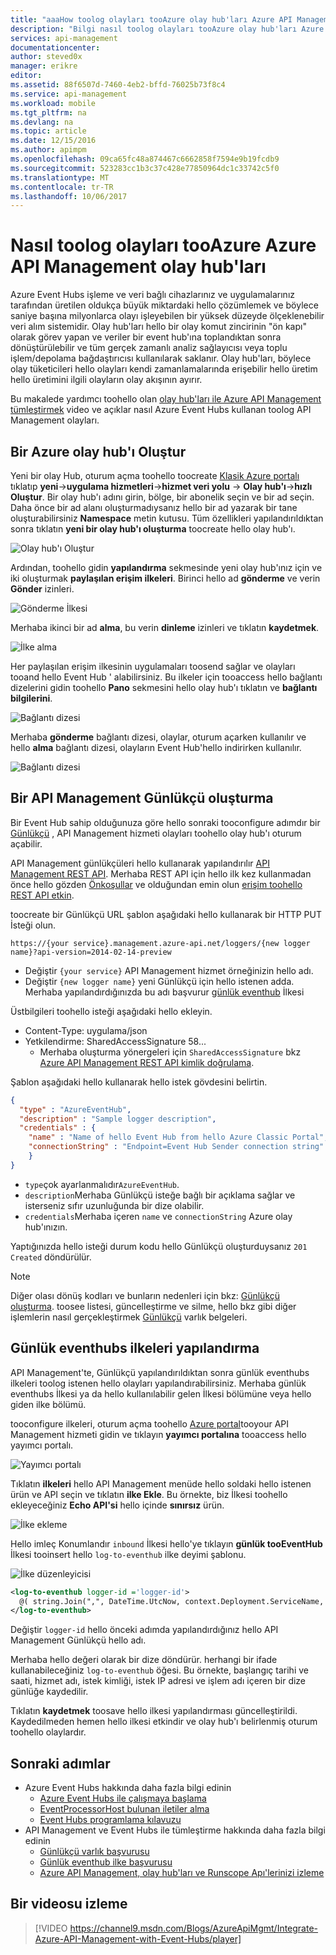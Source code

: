 ```yaml
---
title: "aaaHow toolog olayları tooAzure olay hub'ları Azure API Management | Microsoft Docs"
description: "Bilgi nasıl toolog olayları tooAzure olay hub'ları Azure API Management'te."
services: api-management
documentationcenter: 
author: steved0x
manager: erikre
editor: 
ms.assetid: 88f6507d-7460-4eb2-bffd-76025b73f8c4
ms.service: api-management
ms.workload: mobile
ms.tgt_pltfrm: na
ms.devlang: na
ms.topic: article
ms.date: 12/15/2016
ms.author: apimpm
ms.openlocfilehash: 09ca65fc48a874467c6662858f7594e9b19fcdb9
ms.sourcegitcommit: 523283cc1b3c37c428e77850964dc1c33742c5f0
ms.translationtype: MT
ms.contentlocale: tr-TR
ms.lasthandoff: 10/06/2017
---
```

# <a name="how-toolog-events-tooazure-event-hubs-in-azure-api-management"></a>Nasıl toolog olayları tooAzure Azure API Management olay hub'ları
Azure Event Hubs işleme ve veri bağlı cihazlarınız ve uygulamalarınız tarafından üretilen oldukça büyük miktardaki hello çözümlemek ve böylece saniye başına milyonlarca olayı işleyebilen bir yüksek düzeyde ölçeklenebilir veri alım sistemidir. Olay hub'ları hello bir olay komut zincirinin "ön kapı" olarak görev yapan ve veriler bir event hub'ına toplandıktan sonra dönüştürülebilir ve tüm gerçek zamanlı analiz sağlayıcısı veya toplu işlem/depolama bağdaştırıcısı kullanılarak saklanır. Olay hub'ları, böylece olay tüketicileri hello olayları kendi zamanlamalarında erişebilir hello üretim hello üretimini ilgili olayların olay akışının ayırır.

Bu makalede yardımcı toohello olan [olay hub'ları ile Azure API Management tümleştirmek](https://azure.microsoft.com/documentation/videos/integrate-azure-api-management-with-event-hubs/) video ve açıklar nasıl Azure Event Hubs kullanan toolog API Management olayları.

## <a name="create-an-azure-event-hub"></a>Bir Azure olay hub'ı Oluştur
Yeni bir olay Hub, oturum açma toohello toocreate [Klasik Azure portalı](https://manage.windowsazure.com) tıklatıp **yeni**->**uygulama hizmetleri**->**hizmet veri yolu**  -> **Olay hub'ı**->**hızlı Oluştur**. Bir olay hub'ı adını girin, bölge, bir abonelik seçin ve bir ad seçin. Daha önce bir ad alanı oluşturmadıysanız hello bir ad yazarak bir tane oluşturabilirsiniz **Namespace** metin kutusu. Tüm özellikleri yapılandırıldıktan sonra tıklatın **yeni bir olay hub'ı oluşturma** toocreate hello olay hub'ı.

![Olay hub'ı Oluştur][create-event-hub]

Ardından, toohello gidin **yapılandırma** sekmesinde yeni olay hub'ınız için ve iki oluşturmak **paylaşılan erişim ilkeleri**. Birinci hello ad **gönderme** ve verin **Gönder** izinleri.

![Gönderme İlkesi][sending-policy]

Merhaba ikinci bir ad **alma**, bu verin **dinleme** izinleri ve tıklatın **kaydetmek**.

![İlke alma][receiving-policy]

Her paylaşılan erişim ilkesinin uygulamaları toosend sağlar ve olayları tooand hello Event Hub ' alabilirsiniz. Bu ilkeler için tooaccess hello bağlantı dizelerini gidin toohello **Pano** sekmesini hello olay hub'ı tıklatın ve **bağlantı bilgilerini**.

![Bağlantı dizesi][event-hub-dashboard]

Merhaba **gönderme** bağlantı dizesi, olaylar, oturum açarken kullanılır ve hello **alma** bağlantı dizesi, olayların Event Hub'hello indirirken kullanılır.

![Bağlantı dizesi][event-hub-connection-string]

## <a name="create-an-api-management-logger"></a>Bir API Management Günlükçü oluşturma
Bir Event Hub sahip olduğunuza göre hello sonraki tooconfigure adımdır bir [Günlükçü](https://docs.microsoft.com/rest/api/apimanagement/apimanagementrest/azure-api-management-rest-api-logger-entity) , API Management hizmeti olayları toohello olay hub'ı oturum açabilir.

API Management günlükçüleri hello kullanarak yapılandırılır [API Management REST API](http://aka.ms/smapi). Merhaba REST API için hello ilk kez kullanmadan önce hello gözden [Önkoşullar](https://docs.microsoft.com/rest/api/apimanagement/apimanagementrest/api-management-rest#Prerequisites) ve olduğundan emin olun [erişim toohello REST API etkin](https://docs.microsoft.com/rest/api/apimanagement/apimanagementrest/api-management-rest#EnableRESTAPI).

toocreate bir Günlükçü URL şablon aşağıdaki hello kullanarak bir HTTP PUT İsteği olun.

`https://{your service}.management.azure-api.net/loggers/{new logger name}?api-version=2014-02-14-preview`

* Değiştir `{your service}` API Management hizmet örneğinizin hello adı.
* Değiştir `{new logger name}` yeni Günlükçü için hello istenen adda. Merhaba yapılandırdığınızda bu adı başvurur [günlük eventhub](https://msdn.microsoft.com/library/azure/dn894085.aspx#log-to-eventhub) İlkesi

Üstbilgileri toohello isteği aşağıdaki hello ekleyin.

* Content-Type: uygulama/json
* Yetkilendirme: SharedAccessSignature 58...
  * Merhaba oluşturma yönergeleri için `SharedAccessSignature` bkz [Azure API Management REST API kimlik doğrulama](https://docs.microsoft.com/rest/api/apimanagement/apimanagementrest/azure-api-management-rest-api-authentication).

Şablon aşağıdaki hello kullanarak hello istek gövdesini belirtin.

```json
{
  "type" : "AzureEventHub",
  "description" : "Sample logger description",
  "credentials" : {
    "name" : "Name of hello Event Hub from hello Azure Classic Portal",
    "connectionString" : "Endpoint=Event Hub Sender connection string"
    }
}
```

* `type`çok ayarlanmalıdır`AzureEventHub`.
* `description`Merhaba Günlükçü isteğe bağlı bir açıklama sağlar ve isterseniz sıfır uzunluğunda bir dize olabilir.
* `credentials`Merhaba içeren `name` ve `connectionString` Azure olay hub'ınızın.

Yaptığınızda hello isteği durum kodu hello Günlükçü oluşturduysanız `201 Created` döndürülür.

> [!NOTE]
> Diğer olası dönüş kodları ve bunların nedenleri için bkz: [Günlükçü oluşturma](https://docs.microsoft.com/rest/api/apimanagement/apimanagementrest/azure-api-management-rest-api-logger-entity#PUT). toosee listesi, güncelleştirme ve silme, hello bkz gibi diğer işlemlerin nasıl gerçekleştirmek [Günlükçü](https://docs.microsoft.com/rest/api/apimanagement/apimanagementrest/azure-api-management-rest-api-logger-entity) varlık belgeleri.
>
>

## <a name="configure-log-to-eventhubs-policies"></a>Günlük eventhubs ilkeleri yapılandırma
API Management'te, Günlükçü yapılandırıldıktan sonra günlük eventhubs ilkeleri toolog istenen hello olayları yapılandırabilirsiniz. Merhaba günlük eventhubs İlkesi ya da hello kullanılabilir gelen İlkesi bölümüne veya hello giden ilke bölümü.

tooconfigure ilkeleri, oturum açma toohello [Azure portal](https://portal.azure.com)tooyour API Management hizmeti gidin ve tıklayın **yayımcı portalına** tooaccess hello yayımcı portalı.

![Yayımcı portalı][publisher-portal]

Tıklatın **ilkeleri** hello API Management menüde hello soldaki hello istenen ürün ve API seçin ve tıklatın **ilke Ekle**. Bu örnekte, biz İlkesi toohello ekleyeceğiniz **Echo API'si** hello içinde **sınırsız** ürün.

![İlke ekleme][add-policy]

Hello imleç Konumlandır `inbound` İlkesi hello'ye tıklayın **günlük tooEventHub** İlkesi tooinsert hello `log-to-eventhub` ilke deyimi şablonu.

![İlke düzenleyicisi][event-hub-policy]

```xml
<log-to-eventhub logger-id ='logger-id'>
  @( string.Join(",", DateTime.UtcNow, context.Deployment.ServiceName, context.RequestId, context.Request.IpAddress, context.Operation.Name))
</log-to-eventhub>
```

Değiştir `logger-id` hello önceki adımda yapılandırdığınız hello API Management Günlükçü hello adı.

Merhaba hello değeri olarak bir dize döndürür. herhangi bir ifade kullanabileceğiniz `log-to-eventhub` öğesi. Bu örnekte, başlangıç tarihi ve saati, hizmet adı, istek kimliği, istek IP adresi ve işlem adı içeren bir dize günlüğe kaydedilir.

Tıklatın **kaydetmek** toosave hello ilkesi yapılandırması güncelleştirildi. Kaydedilmeden hemen hello ilkesi etkindir ve olay hub'ı belirlenmiş oturum toohello olaylardır.

## <a name="next-steps"></a>Sonraki adımlar
* Azure Event Hubs hakkında daha fazla bilgi edinin
  * [Azure Event Hubs ile çalışmaya başlama](../event-hubs/event-hubs-c-getstarted-send.md)
  * [EventProcessorHost bulunan iletiler alma](../event-hubs/event-hubs-dotnet-standard-getstarted-receive-eph.md)
  * [Event Hubs programlama kılavuzu](../event-hubs/event-hubs-programming-guide.md)
* API Management ve Event Hubs ile tümleştirme hakkında daha fazla bilgi edinin
  * [Günlükçü varlık başvurusu](https://docs.microsoft.com/rest/api/apimanagement/loggers)
  * [Günlük eventhub ilke başvurusu](https://docs.microsoft.com/azure/api-management/api-management-advanced-policies#log-to-eventhub)
  * [Azure API Management, olay hub'ları ve Runscope Apı'lerinizi izleme](api-management-log-to-eventhub-sample.md)    

## <a name="watch-a-video-walkthrough"></a>Bir videosu izleme
> [!VIDEO https://channel9.msdn.com/Blogs/AzureApiMgmt/Integrate-Azure-API-Management-with-Event-Hubs/player]
>
>

[publisher-portal]: ./media/api-management-howto-log-event-hubs/publisher-portal.png
[create-event-hub]: ./media/api-management-howto-log-event-hubs/create-event-hub.png
[event-hub-connection-string]: ./media/api-management-howto-log-event-hubs/event-hub-connection-string.png
[event-hub-dashboard]: ./media/api-management-howto-log-event-hubs/event-hub-dashboard.png
[receiving-policy]: ./media/api-management-howto-log-event-hubs/receiving-policy.png
[sending-policy]: ./media/api-management-howto-log-event-hubs/sending-policy.png
[event-hub-policy]: ./media/api-management-howto-log-event-hubs/event-hub-policy.png
[add-policy]: ./media/api-management-howto-log-event-hubs/add-policy.png
